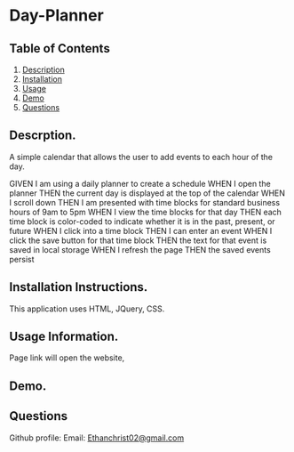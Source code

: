 # Day-Planner
## Table of Contents

1. [Description](https://github.com/EChrist01/Day-Planner/blob/main/README.md#descrption)
2. [Installation](https://github.com/EChrist01/Day-Planner/blob/main/README.md#installation-instructions)
3. [Usage](https://github.com/EChrist01/Day-Planner/blob/main/README.md#usage-information)
4. [Demo](https://github.com/EChrist01/Day-Planner/blob/main/README.md#demo)
5. [Questions](https://github.com/EChrist01/Day-Planner/blob/main/README.md#questions)

## Descrption.
A simple calendar that allows the user to add events to each hour of the day.

GIVEN I am using a daily planner to create a schedule
WHEN I open the planner
THEN the current day is displayed at the top of the calendar
WHEN I scroll down
THEN I am presented with time blocks for standard business hours of 9am to 5pm
WHEN I view the time blocks for that day
THEN each time block is color-coded to indicate whether it is in the past, present, or future
WHEN I click into a time block
THEN I can enter an event
WHEN I click the save button for that time block
THEN the text for that event is saved in local storage
WHEN I refresh the page
THEN the saved events persist

## Installation Instructions.
This application uses HTML, JQuery, CSS. 

## Usage Information.
Page link will open the website, 

## Demo.

## Questions
Github profile: 
Email: Ethanchrist02@gmail.com

